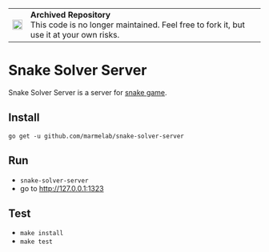 <table>
        <tr>
            <td><img width="20" src="https://cdnjs.cloudflare.com/ajax/libs/octicons/8.5.0/svg/archive.svg" alt="archived" /></td>
            <td><strong>Archived Repository</strong><br />
            This code is no longer maintained. Feel free to fork it, but use it at your own risks.
        </td>
        </tr>
</table>

Snake Solver Server
===

Snake Solver Server is a server for [snake game](https://github.com/marmelab/snake_solver_two).

Install
---

`go get -u github.com/marmelab/snake-solver-server`

Run
---

- `snake-solver-server`
- go to http://127.0.0.1:1323

Test
---

- `make install`
- `make test`

